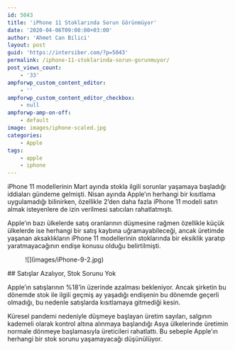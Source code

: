 ```yaml
---
id: 5043
title: 'iPhone 11 Stoklarında Sorun Görünmüyor'
date: '2020-04-06T09:00:00+03:00'
author: 'Ahmet Can Bilici'
layout: post
guid: 'https://intersiber.com/?p=5043'
permalink: /iphone-11-stoklarinda-sorun-gorunmuyor/
post_views_count:
    - '33'
ampforwp_custom_content_editor:
    - ''
ampforwp_custom_content_editor_checkbox:
    - null
ampforwp-amp-on-off:
    - default
image: images/iphone-scaled.jpg
categories:
    - Apple
tags:
    - apple
    - iphone
---
```


iPhone 11 modellerinin Mart ayında stokla ilgili sorunlar yaşamaya başladığı iddiaları gündeme gelmişti. Nisan ayında Apple’ın herhangi bir kısıtlama uygulamadığı bilinirken, özellikle 2’den daha fazla iPhone 11 modeli satın almak isteyenlere de izin verilmesi satıcıları rahatlatmıştı.

Apple’ın bazı ülkelerde satış oranlarının düşmesine rağmen özellikle küçük ülkelerde ise herhangi bir satış kaybına uğramayabileceği, ancak üretimde yaşanan aksaklıkların iPhone 11 modellerinin stoklarında bir eksiklik yaratıp yaratmayacağının endişe konusu olduğu belirtilmişti.

<figure class="wp-block-image size-full">![](images/iPhone-9-2.jpg)</figure>## Satışlar Azalıyor, Stok Sorunu Yok

Apple’ın satışlarının %18’in üzerinde azalması bekleniyor. Ancak şirketin bu dönemde stok ile ilgili geçmiş ay yaşadığı endişenin bu dönemde geçerli olmadığı, bu nedenle satışlarda kısıtlamaya gitmediği kesin.

Küresel pandemi nedeniyle düşmeye başlayan üretim sayıları, salgının kademeli olarak kontrol altına alınmaya başlandığı Asya ülkelerinde üretimin normale dönmeye başlamasıyla üreticileri rahatlattı. Bu sebeple Apple’ın herhangi bir stok sorunu yaşamayacağı düşünülüyor.